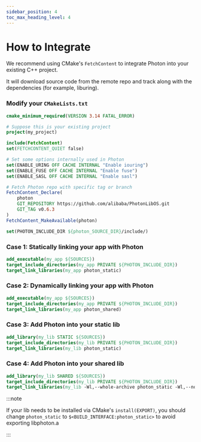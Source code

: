 ```yaml
---
sidebar_position: 4
toc_max_heading_level: 4
---
```


# How to Integrate

We recommend using CMake's `FetchContent` to integrate Photon into your existing C++ project.

It will download source code from the remote repo and track along with the dependencies (for example, liburing).

### Modify your `CMakeLists.txt`

```cmake
cmake_minimum_required(VERSION 3.14 FATAL_ERROR)

# Suppose this is your existing project
project(my_project)

include(FetchContent)
set(FETCHCONTENT_QUIET false)

# Set some options internally used in Photon
set(ENABLE_URING OFF CACHE INTERNAL "Enable iouring")
set(ENABLE_FUSE OFF CACHE INTERNAL "Enable fuse")
set(ENABLE_SASL OFF CACHE INTERNAL "Enable sasl")

# Fetch Photon repo with specific tag or branch
FetchContent_Declare(
    photon
    GIT_REPOSITORY https://github.com/alibaba/PhotonLibOS.git
    GIT_TAG v0.6.3
)
FetchContent_MakeAvailable(photon)

set(PHOTON_INCLUDE_DIR ${photon_SOURCE_DIR}/include/)
```

### Case 1: Statically linking your app with Photon

```cmake
add_executable(my_app ${SOURCES})
target_include_directories(my_app PRIVATE ${PHOTON_INCLUDE_DIR})
target_link_libraries(my_app photon_static)
```

### Case 2: Dynamically linking your app with Photon

```cmake
add_executable(my_app ${SOURCES})
target_include_directories(my_app PRIVATE ${PHOTON_INCLUDE_DIR})
target_link_libraries(my_app photon_shared)
```

### Case 3: Add Photon into your static lib

```cmake
add_library(my_lib STATIC ${SOURCES})
target_include_directories(my_lib PRIVATE ${PHOTON_INCLUDE_DIR})
target_link_libraries(my_lib photon_static)
```

### Case 4: Add Photon into your shared lib

```cmake
add_library(my_lib SHARED ${SOURCES})
target_include_directories(my_lib PRIVATE ${PHOTON_INCLUDE_DIR})
target_link_libraries(my_lib -Wl,--whole-archive photon_static -Wl,--no-whole-archive)
```

:::note

If your lib needs to be installed via CMake's `install(EXPORT)`, you should change `photon_static` to `$<BUILD_INTERFACE:photon_static>` to avoid exporting libphoton.a

:::    